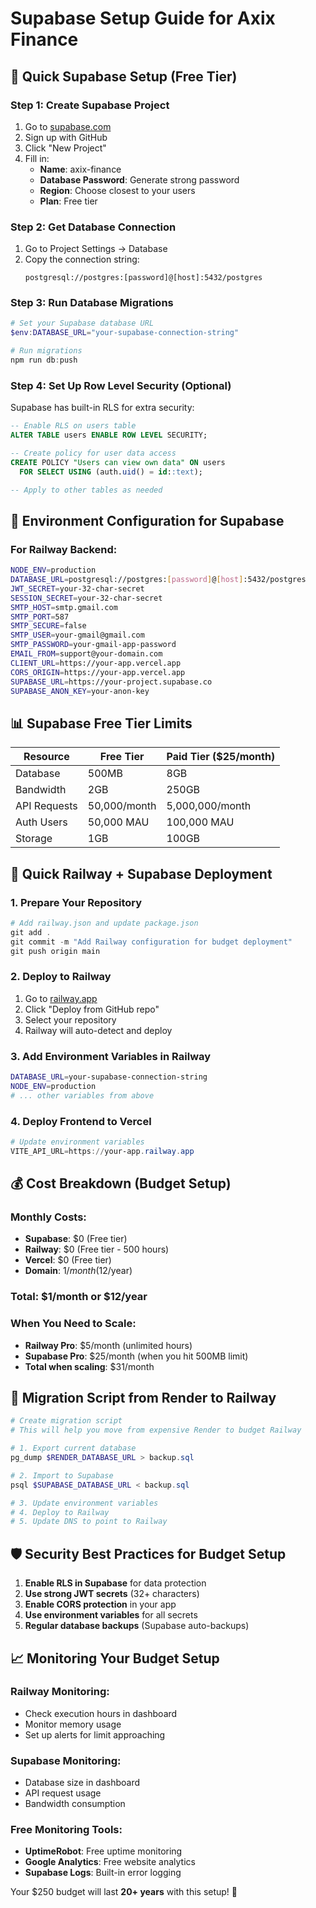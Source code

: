 # Supabase Setup Guide for Axix Finance

## 🎯 Quick Supabase Setup (Free Tier)

### Step 1: Create Supabase Project
1. Go to [supabase.com](https://supabase.com)
2. Sign up with GitHub
3. Click "New Project"
4. Fill in:
   - **Name**: axix-finance
   - **Database Password**: Generate strong password
   - **Region**: Choose closest to your users
   - **Plan**: Free tier

### Step 2: Get Database Connection
1. Go to Project Settings → Database
2. Copy the connection string:
   ```
   postgresql://postgres:[password]@[host]:5432/postgres
   ```

### Step 3: Run Database Migrations
```powershell
# Set your Supabase database URL
$env:DATABASE_URL="your-supabase-connection-string"

# Run migrations
npm run db:push
```

### Step 4: Set Up Row Level Security (Optional)
Supabase has built-in RLS for extra security:

```sql
-- Enable RLS on users table
ALTER TABLE users ENABLE ROW LEVEL SECURITY;

-- Create policy for user data access
CREATE POLICY "Users can view own data" ON users
  FOR SELECT USING (auth.uid() = id::text);

-- Apply to other tables as needed
```

## 🔧 Environment Configuration for Supabase

### For Railway Backend:
```bash
NODE_ENV=production
DATABASE_URL=postgresql://postgres:[password]@[host]:5432/postgres
JWT_SECRET=your-32-char-secret
SESSION_SECRET=your-32-char-secret
SMTP_HOST=smtp.gmail.com
SMTP_PORT=587
SMTP_SECURE=false
SMTP_USER=your-gmail@gmail.com
SMTP_PASSWORD=your-gmail-app-password
EMAIL_FROM=support@your-domain.com
CLIENT_URL=https://your-app.vercel.app
CORS_ORIGIN=https://your-app.vercel.app
SUPABASE_URL=https://your-project.supabase.co
SUPABASE_ANON_KEY=your-anon-key
```

## 📊 Supabase Free Tier Limits

| Resource | Free Tier | Paid Tier ($25/month) |
|----------|-----------|----------------------|
| Database | 500MB | 8GB |
| Bandwidth | 2GB | 250GB |
| API Requests | 50,000/month | 5,000,000/month |
| Auth Users | 50,000 MAU | 100,000 MAU |
| Storage | 1GB | 100GB |

## 🚀 Quick Railway + Supabase Deployment

### 1. Prepare Your Repository
```powershell
# Add railway.json and update package.json
git add .
git commit -m "Add Railway configuration for budget deployment"
git push origin main
```

### 2. Deploy to Railway
1. Go to [railway.app](https://railway.app)
2. Click "Deploy from GitHub repo"
3. Select your repository
4. Railway will auto-detect and deploy

### 3. Add Environment Variables in Railway
```bash
DATABASE_URL=your-supabase-connection-string
NODE_ENV=production
# ... other variables from above
```

### 4. Deploy Frontend to Vercel
```powershell
# Update environment variables
VITE_API_URL=https://your-app.railway.app
```

## 💰 Cost Breakdown (Budget Setup)

### Monthly Costs:
- **Supabase**: $0 (Free tier)
- **Railway**: $0 (Free tier - 500 hours)
- **Vercel**: $0 (Free tier)
- **Domain**: $1/month ($12/year)

### **Total: $1/month or $12/year**

### When You Need to Scale:
- **Railway Pro**: $5/month (unlimited hours)
- **Supabase Pro**: $25/month (when you hit 500MB limit)
- **Total when scaling**: $31/month

## 🔄 Migration Script from Render to Railway

```powershell
# Create migration script
# This will help you move from expensive Render to budget Railway

# 1. Export current database
pg_dump $RENDER_DATABASE_URL > backup.sql

# 2. Import to Supabase
psql $SUPABASE_DATABASE_URL < backup.sql

# 3. Update environment variables
# 4. Deploy to Railway
# 5. Update DNS to point to Railway
```

## 🛡️ Security Best Practices for Budget Setup

1. **Enable RLS in Supabase** for data protection
2. **Use strong JWT secrets** (32+ characters)
3. **Enable CORS protection** in your app
4. **Use environment variables** for all secrets
5. **Regular database backups** (Supabase auto-backups)

## 📈 Monitoring Your Budget Setup

### Railway Monitoring:
- Check execution hours in dashboard
- Monitor memory usage
- Set up alerts for limit approaching

### Supabase Monitoring:
- Database size in dashboard
- API request usage
- Bandwidth consumption

### Free Monitoring Tools:
- **UptimeRobot**: Free uptime monitoring
- **Google Analytics**: Free website analytics
- **Supabase Logs**: Built-in error logging

Your $250 budget will last **20+ years** with this setup! 🎉
